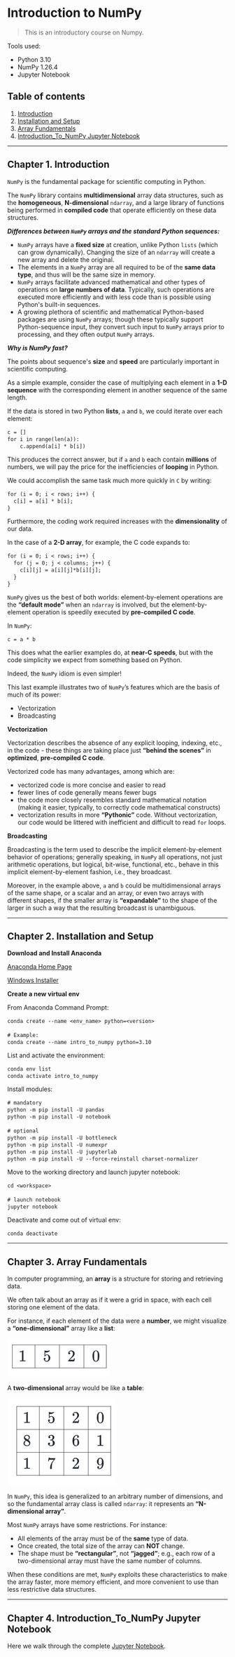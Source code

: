 # Introduction to NumPy

> This is an introductory course on Numpy.

Tools used:

- Python 3.10
- NumPy 1.26.4
- Jupyter Notebook

## Table of contents

1. [Introduction](https://github.com/backstreetbrogrammer/53_IntroductionToNumPy?tab=readme-ov-file#chapter-1-introduction)
2. [Installation and Setup](https://github.com/backstreetbrogrammer/53_IntroductionToNumPy?tab=readme-ov-file#chapter-2-installation-and-setup)
3. [Array Fundamentals](https://github.com/backstreetbrogrammer/53_IntroductionToNumPy?tab=readme-ov-file#chapter-3-array-fundamentals)
4. [Introduction_To_NumPy Jupyter Notebook](https://github.com/backstreetbrogrammer/53_IntroductionToNumPy/blob/main/Introduction_To_NumPy.ipynb)

---

## Chapter 1. Introduction

`NumPy` is the fundamental package for scientific computing in Python.

The `NumPy` library contains **multidimensional** array data structures, such as the **homogeneous**, **N-dimensional**
`ndarray`, and a large library of functions being performed in **compiled code** that operate efficiently on these data
structures.

_**Differences between `NumPy` arrays and the standard Python sequences:**_

- `NumPy` arrays have a **fixed size** at creation, unlike Python `lists` (which can grow dynamically). Changing the
  size of an `ndarray` will create a new array and delete the original.
- The elements in a `NumPy` array are all required to be of the **same data type**, and thus will be the same size in
  memory.
- `NumPy` arrays facilitate advanced mathematical and other types of operations on **large numbers of data**. Typically,
  such operations are executed more efficiently and with less code than is possible using Python's built-in sequences.
- A growing plethora of scientific and mathematical Python-based packages are using `NumPy` arrays; though these
  typically support Python-sequence input, they convert such input to `NumPy` arrays prior to processing, and they often
  output `NumPy` arrays.

_**Why is NumPy fast?**_

The points about sequence's **size** and **speed** are particularly important in scientific computing.

As a simple example, consider the case of multiplying each element in a **1-D sequence** with the corresponding element
in another sequence of the same length.

If the data is stored in two Python **lists**, `a` and `b`, we could iterate over each element:

```
c = []
for i in range(len(a)):
    c.append(a[i] * b[i])
```

This produces the correct answer, but if `a` and `b` each contain **millions** of numbers, we will pay the price for the
inefficiencies of **looping** in Python.

We could accomplish the same task much more quickly in `C` by writing:

```
for (i = 0; i < rows; i++) {
  c[i] = a[i] * b[i];
}
```

Furthermore, the coding work required increases with the **dimensionality** of our data.

In the case of a **2-D array**, for example, the C code expands to:

```
for (i = 0; i < rows; i++) {
  for (j = 0; j < columns; j++) {
    c[i][j] = a[i][j]*b[i][j];
  }
}
```

`NumPy` gives us the best of both worlds: element-by-element operations are the **“default mode”** when an `ndarray` is
involved, but the element-by-element operation is speedily executed by **pre-compiled C code**.

In `NumPy`:

```
c = a * b
```

This does what the earlier examples do, at **near-C speeds**, but with the code simplicity we expect from something
based on Python.

Indeed, the `NumPy` idiom is even simpler!

This last example illustrates two of `NumPy`’s features which are the basis of much of its power:

- Vectorization
- Broadcasting

**Vectorization**

Vectorization describes the absence of any explicit looping, indexing, etc., in the code - these things are taking place
just **“behind the scenes”** in **optimized**, **pre-compiled C code**.

Vectorized code has many advantages, among which are:

- vectorized code is more concise and easier to read
- fewer lines of code generally means fewer bugs
- the code more closely resembles standard mathematical notation (making it easier, typically, to correctly code
  mathematical constructs)
- vectorization results in more **“Pythonic”** code. Without vectorization, our code would be littered with inefficient
  and difficult to read `for` loops.

**Broadcasting**

Broadcasting is the term used to describe the implicit element-by-element behavior of operations; generally speaking, in
`NumPy` all operations, not just arithmetic operations, but logical, bit-wise, functional, etc., behave in this implicit
element-by-element fashion, i.e., they broadcast.

Moreover, in the example above, `a` and `b` could be multidimensional arrays of the same shape, or a scalar and an
array, or even two arrays with different shapes, if the smaller array is **“expandable”** to the shape of the larger in
such a way that the resulting broadcast is unambiguous.

---

## Chapter 2. Installation and Setup

**Download and Install Anaconda**

[Anaconda Home Page](https://www.anaconda.com/)

[Windows Installer](https://repo.anaconda.com/archive/Anaconda3-2024.02-1-Windows-x86_64.exe)

**Create a new virtual env**

From Anaconda Command Prompt:

```
conda create --name <env_name> python=<version>

# Example:
conda create --name intro_to_numpy python=3.10
```

List and activate the environment:

```
conda env list
conda activate intro_to_numpy
```

Install modules:

```
# mandatory
python -m pip install -U pandas
python -m pip install -U notebook

# optional
python -m pip install -U bottleneck
python -m pip install -U numexpr
python -m pip install -U jupyterlab
python -m pip install -U --force-reinstall charset-normalizer  
```

Move to the working directory and launch jupyter notebook:

```
cd <workspace>

# launch notebook
jupyter notebook
```

Deactivate and come out of virtual env:

```
conda deactivate
```

---

## Chapter 3. Array Fundamentals

In computer programming, an **array** is a structure for storing and retrieving data.

We often talk about an array as if it were a grid in space, with each cell storing one element of the data.

For instance, if each element of the data were a **number**, we might visualize a **“one-dimensional”** array like a
**list**:

![1D_array](1D_array.PNG)

A **two-dimensional** array would be like a **table**:

![2D_array](2D_array.PNG)

In `NumPy`, this idea is generalized to an arbitrary number of dimensions, and so the fundamental array class is called
`ndarray`: it represents an **“N-dimensional array”**.

Most `NumPy` arrays have some restrictions. For instance:

- All elements of the array must be of the **same** type of data.
- Once created, the total size of the array can **NOT** change.
- The shape must be **“rectangular”**, not **“jagged”**; e.g., each row of a two-dimensional array must have the same
  number of columns.

When these conditions are met, `NumPy` exploits these characteristics to make the array faster, more memory efficient,
and more convenient to use than less restrictive data structures.

---

## Chapter 4. Introduction_To_NumPy Jupyter Notebook

Here we walk through the complete
[Jupyter Notebook](https://github.com/backstreetbrogrammer/53_IntroductionToNumPy/blob/main/Introduction_To_NumPy.ipynb).


